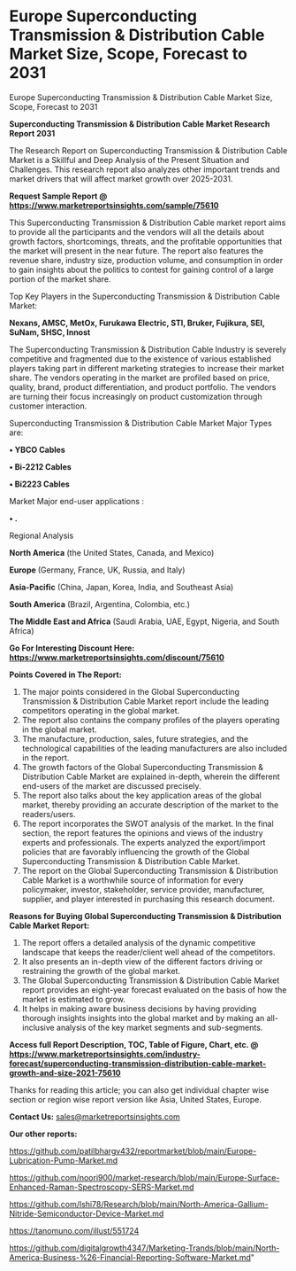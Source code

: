 # Europe Superconducting Transmission & Distribution Cable Market Size, Scope, Forecast to 2031
Europe Superconducting Transmission & Distribution Cable Market Size, Scope, Forecast to 2031

<strong>Superconducting Transmission & Distribution Cable Market Research Report 2031</strong>

The Research Report on Superconducting Transmission & Distribution Cable Market is a Skillful and Deep Analysis of the Present Situation and Challenges. This research report also analyzes other important trends and market drivers that will affect market growth over 2025-2031.

<strong>Request Sample Report @ <a href=https://www.marketreportsinsights.com/sample/75610>https://www.marketreportsinsights.com/sample/75610</a></strong>

This Superconducting Transmission & Distribution Cable market report aims to provide all the participants and the vendors will all the details about growth factors, shortcomings, threats, and the profitable opportunities that the market will present in the near future. The report also features the revenue share, industry size, production volume, and consumption in order to gain insights about the politics to contest for gaining control of a large portion of the market share.

Top Key Players in the Superconducting Transmission & Distribution Cable Market:

<strong>Nexans, AMSC, MetOx, Furukawa Electric, STI, Bruker, Fujikura, SEI, SuNam, SHSC, Innost</strong>

The Superconducting Transmission & Distribution Cable Industry is severely competitive and fragmented due to the existence of various established players taking part in different marketing strategies to increase their market share. The vendors operating in the market are profiled based on price, quality, brand, product differentiation, and product portfolio. The vendors are turning their focus increasingly on product customization through customer interaction.

Superconducting Transmission & Distribution Cable Market Major Types are:

<strong>• YBCO Cables

• Bi-2212 Cables

• Bi2223 Cables</strong>

Market Major end-user applications :

<strong>• .</strong>

Regional Analysis

</u><strong><b>North America</b></strong> (the United States, Canada, and Mexico)

<strong><b>Europe </b></strong>(Germany, France, UK, Russia, and Italy)

<strong><b>Asia-Pacific</b></strong> (China, Japan, Korea, India, and Southeast Asia)

<strong><b>South America</b></strong> (Brazil, Argentina, Colombia, etc.)

<strong><b>The Middle East and Africa</b></strong> (Saudi Arabia, UAE, Egypt, Nigeria, and South Africa)

<strong>Go For Interesting Discount Here: <a href=https://www.marketreportsinsights.com/discount/75610>https://www.marketreportsinsights.com/discount/75610</a></strong>

<strong>Points Covered in The Report:</strong>
<ol>
  <li>The major points considered in the Global Superconducting Transmission & Distribution Cable Market report include the leading competitors operating in the global market.</li>
  <li>The report also contains the company profiles of the players operating in the global market.</li>
  <li>The manufacture, production, sales, future strategies, and the technological capabilities of the leading manufacturers are also included in the report.</li>
  <li>The growth factors of the Global Superconducting Transmission & Distribution Cable Market are explained in-depth, wherein the different end-users of the market are discussed precisely.</li>
  <li>The report also talks about the key application areas of the global market, thereby providing an accurate description of the market to the readers/users.</li>
  <li>The report incorporates the SWOT analysis of the market. In the final section, the report features the opinions and views of the industry experts and professionals. The experts analyzed the export/import policies that are favorably influencing the growth of the Global Superconducting Transmission & Distribution Cable Market.</li>
  <li>The report on the Global Superconducting Transmission & Distribution Cable Market is a worthwhile source of information for every policymaker, investor, stakeholder, service provider, manufacturer, supplier, and player interested in purchasing this research document.</li>
</ol>
<strong>Reasons for Buying Global Superconducting Transmission & Distribution Cable Market Report:</strong>

<ol>
  <li>The report offers a detailed analysis of the dynamic competitive landscape that keeps the reader/client well ahead of the competitors.</li>
  <li>It also presents an in-depth view of the different factors driving or restraining the growth of the global market.</li>
  <li>The Global Superconducting Transmission & Distribution Cable Market report provides an eight-year forecast evaluated on the basis of how the market is estimated to grow.</li>
  <li>It helps in making aware business decisions by having providing thorough insights insights into the global market and by making an all-inclusive analysis of the key market segments and sub-segments.</li>
</ol>
<strong>Access full Report Description, TOC, Table of Figure, Chart, etc. @ <a href=https://www.marketreportsinsights.com/industry-forecast/superconducting-transmission-distribution-cable-market-growth-and-size-2021-75610>https://www.marketreportsinsights.com/industry-forecast/superconducting-transmission-distribution-cable-market-growth-and-size-2021-75610</a></strong>


Thanks for reading this article; you can also get individual chapter wise section or region wise report version like Asia, United States, Europe.

<strong>Contact Us:</strong>
sales@marketreportsinsights.com

<strong>Our other reports:</strong>

<a href=https://github.com/patilbhargv432/reportmarket/blob/main/Europe-Lubrication-Pump-Market.md>https://github.com/patilbhargv432/reportmarket/blob/main/Europe-Lubrication-Pump-Market.md</a>

<a href=https://github.com/noori900/market-research/blob/main/Europe-Surface-Enhanced-Raman-Spectroscopy-SERS-Market.md>https://github.com/noori900/market-research/blob/main/Europe-Surface-Enhanced-Raman-Spectroscopy-SERS-Market.md</a>

<a href=https://github.com/Ishi78/Research/blob/main/North-America-Gallium-Nitride-Semiconductor-Device-Market.md>https://github.com/Ishi78/Research/blob/main/North-America-Gallium-Nitride-Semiconductor-Device-Market.md</a>

<a href=https://tanomuno.com/illust/551724>https://tanomuno.com/illust/551724</a>

<a href=https://github.com/digitalgrowth4347/Marketing-Trands/blob/main/North-America-Business-%26-Financial-Reporting-Software-Market.md>https://github.com/digitalgrowth4347/Marketing-Trands/blob/main/North-America-Business-%26-Financial-Reporting-Software-Market.md</a>"
